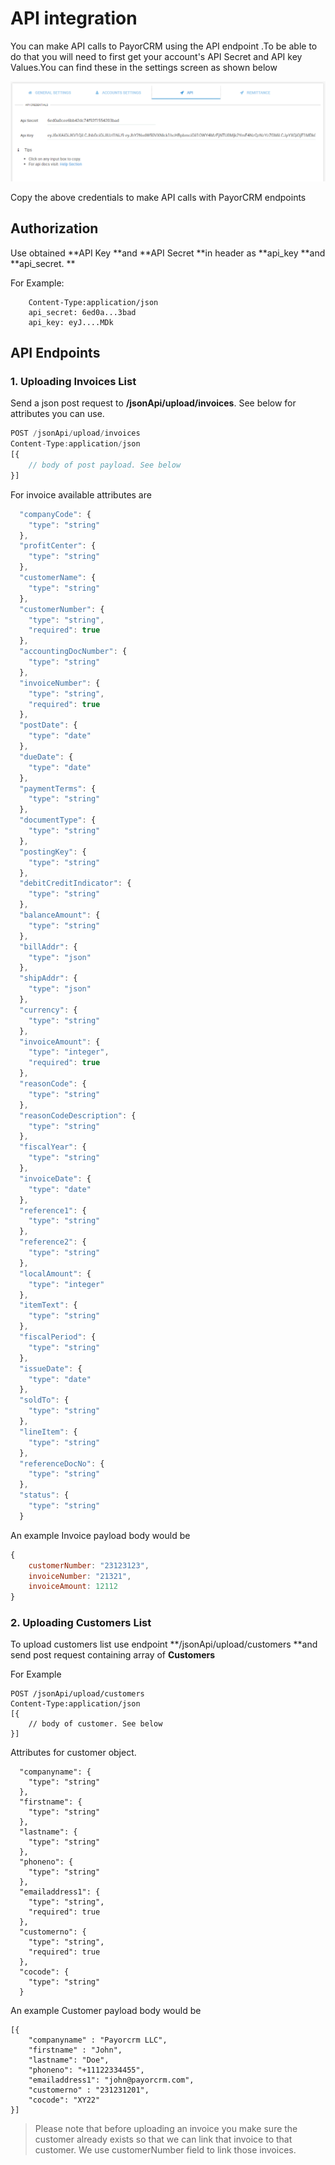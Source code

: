 # API integration

You can make API calls to PayorCRM using the API endpoint .To be able to do that you will need to first get your account's API Secret and API key Values.You can find these in the settings screen as shown below

![](.gitbook/assets/api-key-and-secret.png)

Copy the above credentials to make API calls with PayorCRM endpoints

## Authorization

Use obtained **API Key **and **API Secret **in header as **api\_key **and **api\_secret. **

For Example:

```
    Content-Type:application/json
    api_secret: 6ed0a...3bad
    api_key: eyJ....MDk
```

## API Endpoints

### 1. Uploading Invoices List

Send a json post request to **/jsonApi/upload/invoices**. See below for attributes you can use.

```javascript
POST /jsonApi/upload/invoices
Content-Type:application/json
[{
    // body of post payload. See below
}]
```

For invoice available attributes are

```javascript
  "companyCode": {
    "type": "string"
  },
  "profitCenter": {
    "type": "string"
  },
  "customerName": {
    "type": "string"
  },
  "customerNumber": {
    "type": "string",
    "required": true 
  },
  "accountingDocNumber": {
    "type": "string"
  },
  "invoiceNumber": {
    "type": "string",
    "required": true
  },
  "postDate": {
    "type": "date"
  },
  "dueDate": {
    "type": "date"
  },
  "paymentTerms": {
    "type": "string"
  },
  "documentType": {
    "type": "string"
  },
  "postingKey": {
    "type": "string"
  },
  "debitCreditIndicator": {
    "type": "string"
  },
  "balanceAmount": {
    "type": "string"
  },
  "billAddr": {
    "type": "json"
  },
  "shipAddr": {
    "type": "json"
  },
  "currency": {
    "type": "string"
  },
  "invoiceAmount": {
    "type": "integer",
    "required": true 
  },
  "reasonCode": {
    "type": "string"
  },
  "reasonCodeDescription": {
    "type": "string"
  },
  "fiscalYear": {
    "type": "string"
  },
  "invoiceDate": {
    "type": "date"
  },
  "reference1": {
    "type": "string"
  },
  "reference2": {
    "type": "string"
  },
  "localAmount": {
    "type": "integer"
  },
  "itemText": {
    "type": "string"
  },
  "fiscalPeriod": {
    "type": "string"
  },
  "issueDate": {
    "type": "date"
  },
  "soldTo": {
    "type": "string"
  },
  "lineItem": {
    "type": "string"
  },
  "referenceDocNo": {
    "type": "string"
  },
  "status": {
    "type": "string"
  }
```

An example Invoice payload body would be

```javascript
{
    customerNumber: "23123123",
    invoiceNumber: "21321",
    invoiceAmount: 12112
}
```

### 2. Uploading Customers List

To upload customers list use endpoint **/jsonApi/upload/customers **and send post request containing array of **Customers**

For Example

```
POST /jsonApi/upload/customers
Content-Type:application/json
[{
    // body of customer. See below
}]
```

Attributes for customer object.

```
  "companyname": {
    "type": "string"
  },
  "firstname": {
    "type": "string"
  },
  "lastname": {
    "type": "string"
  },
  "phoneno": {
    "type": "string"
  },
  "emailaddress1": {
    "type": "string",
    "required": true
  },
  "customerno": {
    "type": "string",
    "required": true
  },
  "cocode": {
    "type": "string"
  }
```

An example Customer payload body would be

```
[{
    "companyname" : "Payorcrm LLC",
    "firstname" : "John",
    "lastname": "Doe",
    "phoneno": "+11122334455",
    "emailaddress1": "john@payorcrm.com",
    "customerno" : "231231201",
    "cocode": "XY22"
}]
```

> Please note that before uploading an invoice you make sure the customer already exists so that we can link that invoice to that customer. We use customerNumber field to link those invoices.
